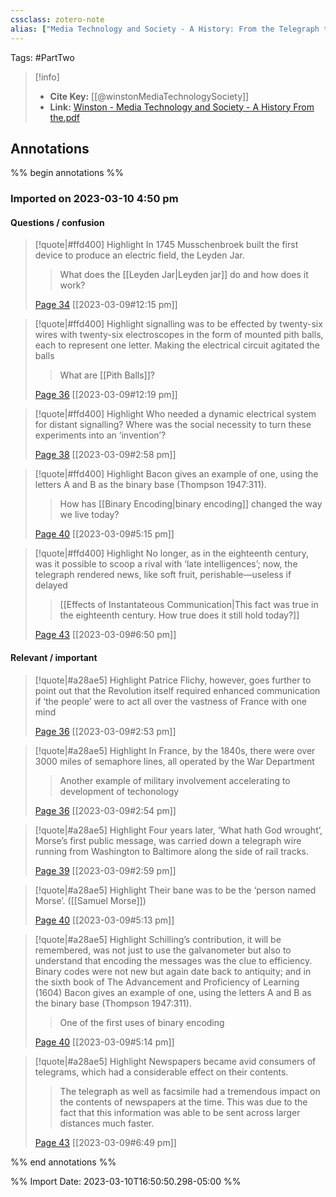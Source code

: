 ```yaml
---
cssclass: zotero-note
alias: ["Media Technology and Society - A History: From the Telegraph to the Internet"]
---
```


Tags: #PartTwo 

> [!info]
> - **Cite Key:** [[@winstonMediaTechnologySociety]]
> - **Link:** [Winston - Media Technology and Society - A History From the.pdf](file://C:\Users\willc\Zotero\storage\TTPC46HL\Winston%20-%20Media%20Technology%20and%20Society%20-%20A%20History%20From%20the.pdf)

## Annotations
%% begin annotations %%
### Imported on 2023-03-10 4:50 pm

#### Questions / confusion

> [!quote|#ffd400] Highlight
> In 1745 Musschenbroek built the first device to produce an electric field, the Leyden Jar.
>
>> What does the [[Leyden Jar|Leyden jar]] do and how does it work?
>
> [Page 34](zotero://open-pdf/library/items/TTPC46HL?page=34) [[2023-03-09#12:15 pm]]

> [!quote|#ffd400] Highlight
> signalling was to be effected by twenty-six wires with twenty-six electroscopes in the form of mounted pith balls, each to represent one letter. Making the electrical circuit agitated the balls
>
>> What are [[Pith Balls]]?
>
> [Page 36](zotero://open-pdf/library/items/TTPC46HL?page=36) [[2023-03-09#12:19 pm]]

> [!quote|#ffd400] Highlight
> Who needed a dynamic electrical system for distant signalling? Where was the social necessity to turn these experiments into an ‘invention’?
>
>> 
>
> [Page 38](zotero://open-pdf/library/items/TTPC46HL?page=38) [[2023-03-09#2:58 pm]]

> [!quote|#ffd400] Highlight
> Bacon gives an example of one, using the letters A and B as the binary base (Thompson 1947:311).
>
>> How has [[Binary Encoding|binary encoding]] changed the way we live today?
>
> [Page 40](zotero://open-pdf/library/items/TTPC46HL?page=40) [[2023-03-09#5:15 pm]]

> [!quote|#ffd400] Highlight
> No longer, as in the eighteenth century, was it possible to scoop a rival with ‘late intelligences’; now, the telegraph rendered news, like soft fruit, perishable—useless if delayed
>
>> [[Effects of Instantateous Communication|This fact was true in the eighteenth century. How true does it still hold today?]]
>
> [Page 43](zotero://open-pdf/library/items/TTPC46HL?page=43) [[2023-03-09#6:50 pm]]

#### Relevant / important

> [!quote|#a28ae5] Highlight
> Patrice Flichy, however, goes further to point out that the Revolution itself required enhanced communication if ‘the people’ were to act all over the vastness of France with one mind
>
> [Page 36](zotero://open-pdf/library/items/TTPC46HL?page=36) [[2023-03-09#2:53 pm]]

> [!quote|#a28ae5] Highlight
> In France, by the 1840s, there were over 3000 miles of semaphore lines, all operated by the War Department
>
>> Another example of military involvement accelerating to development of techonology
>
> [Page 36](zotero://open-pdf/library/items/TTPC46HL?page=36) [[2023-03-09#2:54 pm]]

> [!quote|#a28ae5] Highlight
> Four years later, ‘What hath God wrought’, Morse’s first public message, was carried down a telegraph wire running from Washington to Baltimore along the side of rail tracks.
>
> [Page 39](zotero://open-pdf/library/items/TTPC46HL?page=39) [[2023-03-09#2:59 pm]]

> [!quote|#a28ae5] Highlight
> Their bane was to be the ‘person named Morse’. ([[Samuel Morse]])
>
> [Page 40](zotero://open-pdf/library/items/TTPC46HL?page=40) [[2023-03-09#5:13 pm]]

> [!quote|#a28ae5] Highlight
> Schilling’s contribution, it will be remembered, was not just to use the galvanometer but also to understand that encoding the messages was the clue to efficiency. Binary codes were not new but again date back to antiquity; and in the sixth book of The Advancement and Proficiency of Learning (1604) Bacon gives an example of one, using the letters A and B as the binary base (Thompson 1947:311).
>
>> One of the first uses of binary encoding
>
> [Page 40](zotero://open-pdf/library/items/TTPC46HL?page=40) [[2023-03-09#5:14 pm]]

> [!quote|#a28ae5] Highlight
> Newspapers became avid consumers of telegrams, which had a considerable effect on their contents.
>
>> The telegraph as well as facsimile had a tremendous impact on the contents of newspapers at the time. This was due to the fact that this information was able to be sent across larger distances much faster.
>
> [Page 43](zotero://open-pdf/library/items/TTPC46HL?page=43) [[2023-03-09#6:49 pm]]


%% end annotations %%

%% Import Date: 2023-03-10T16:50:50.298-05:00 %%
